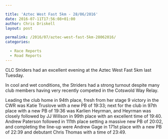 ```yaml
---

title: 'Aztec West Fast 5km - 28/06/2016'
date: 2016-07-11T17:56:08+01:00
author: Chris Driskell
layout: post

permalink: /2016/07/aztec-west-fast-5km-28062016/
categories:

  - Race Reports
  - Road Reports
---
```

CLC Striders had an excellent evening at the Aztec West Fast 5km last Tuesday.

In cool and wet conditions, the Striders had a strong turnout despite many club members having very recently competed in the Cotswold Way Relay.

Leading the club home in 94th place, fresh from her stage 9 victory in the CWR was Katie Truslove with a new PB of 19:33; next for the club in 97th place with a new PB of 19:36 was Karlien Heyrman, and Heyrman was closely followed by JJ Willson in 99th place with an excellent time of 19:40. Andrew Paterson followed in 111th place setting a massive new PB of 20:02, and completing the line-up were Andrew Gage in 171st place with a new PB of 22:39 and debutant Chris Thomas with a time of 23:49.